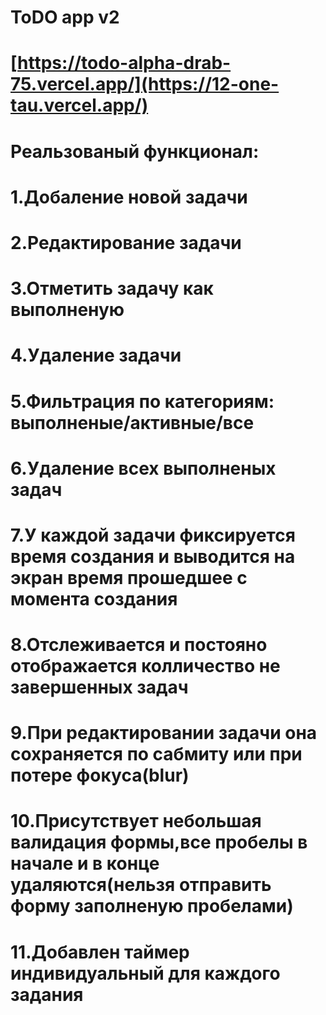 # ToDO app v2

# [https://todo-alpha-drab-75.vercel.app/](https://12-one-tau.vercel.app/)

# Реальзованый функционал:

# 1.Добаление новой задачи
# 2.Редактирование задачи
# 3.Отметить задачу как выполненую
# 4.Удаление задачи
# 5.Фильтрация по категориям: выполненые/активные/все
# 6.Удаление всех выполненых задач
# 7.У каждой задачи фиксируется время создания и выводится на экран время прошедшее с момента создания
# 8.Отслеживается и постояно отображается колличество не завершенных задач
# 9.При редактировании задачи она сохраняется по сабмиту или при потере фокуса(blur)
# 10.Присутствует небольшая валидация формы,все пробелы в начале и в конце удаляются(нельзя отправить форму заполненую пробелами)
# 11.Добавлен таймер индивидуальный для каждого задания
